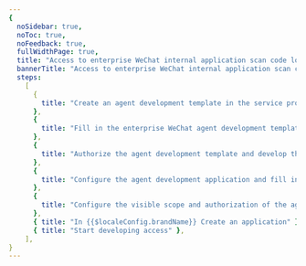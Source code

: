 ```yaml
---
{
  noSidebar: true,
  noToc: true,
  noFeedback: true,
  fullWidthPage: true,
  title: "Access to enterprise WeChat internal application scan code login (development mode)",
  bannerTitle: "Access to enterprise WeChat internal application scan code login (development mode)",
  steps:
    [
      {
        title: "Create an agent development template in the service provider background and launch it",
      },
      {
        title: "Fill in the enterprise WeChat agent development template configuration in {{$localeConfig.brandName}}",
      },
      {
        title: "Authorize the agent development template and develop the agent development application in the service provider background",
      },
      {
        title: "Configure the agent development application and fill in the enterprise WeChat agent development application configuration in {{$localeConfig.brandName}}",
      },
      {
        title: "Configure the visible scope and authorization of the agent development application",
      },
      { title: "In {{$localeConfig.brandName}} Create an application" },
      { title: "Start developing access" },
    ],
}
---
```


<IntegrationDetail backLink="/guides/connections/social"/>
